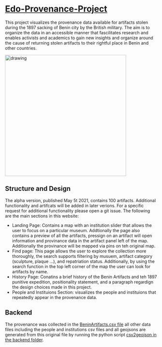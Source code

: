 # [Edo-Provenance-Project](https://sebastian-bn-zaydan.github.io/Edo-Provenance-Project/)

This project visualizes the provenance data available for artifacts stolen during the 1897 sacking of Benin city by the British military. The aim is to organize the data in an accessible manner that fascilitates research and enables activists and academics to gain new insights and organize around the cause of returning stolen artifacts to their rightful place in Benin and other countries.

<img src="https://github.com/sebastian-bn-zaydan/Edo-Provenance-Project/blob/main/assets/img/epp.png" alt="drawing" width="400"/>

## Structure and Design

The alpha version, published May 5t 2021, contains 100 artifacts. Additional functionality and artifcats will be added in later verions. For a specific request for additional functionality please open a git issue. The following are the main sections in this website:
* Landing Page: Contains a map with an institution slider that allows the user to focus on a particular museum. Addtionally the page also contains a preview of all the artifacts, pressign on an artifact will open information and provinance data in the artifact panel left of the map. Additionally the provinance will be mapped via pins on teh original map.
* Find page: This page allows the user to explore the collection more thoroughly, the search supports filtering by musuem, artifact category (sculpture, plaque ...), and repatriation status. Additionally, by using the search function in the top left corner of the map the user can look for artifacts by name.
* History Page: Conatins a brief history of the Benin Artifacts and teh 1897 punitive expedition, positionality statement, and a paragraph regardign the design choices made in this project.
* People and Instituions Section: visualizes the people and instituions that repeatedly appear in the provenance data.

## Backend

The provenance was collected in the [BeninArtifacts.csv file](https://raw.githubusercontent.com/sebastian-bn-zaydan/Edo-Provenance-Project/main/data/BeninArtifacts.csv) all other data files including the people and institutions csv files and all geojsons are generated from this original file by running the python script [csv2geojson in the backend folder](https://github.com/sebastian-bn-zaydan/Edo-Provenance-Project/blob/main/backend/csv2geojson.ipynb).
